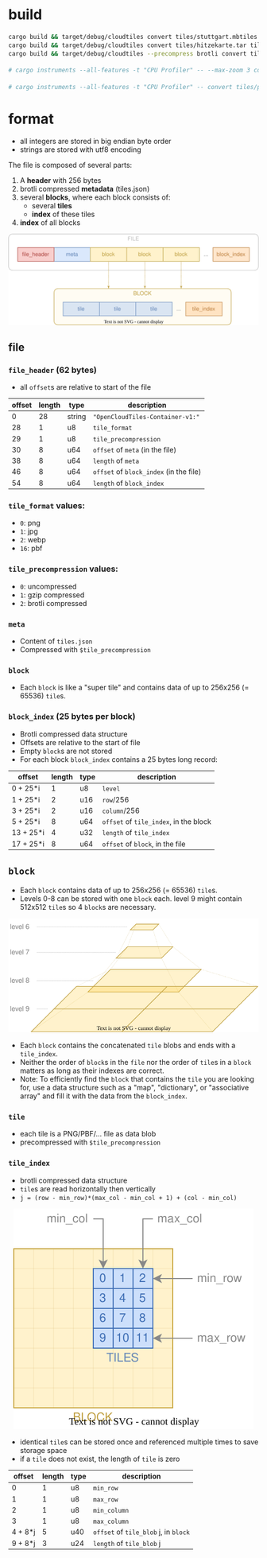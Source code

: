 
# build

```bash
cargo build && target/debug/cloudtiles convert tiles/stuttgart.mbtiles tiles/stuttgart.cloudtiles
cargo build && target/debug/cloudtiles convert tiles/hitzekarte.tar tiles/hitzekarte.cloudtiles
cargo build && target/debug/cloudtiles --precompress brotli convert tiles/philippines.mbtiles tiles/philippines.cloudtiles

# cargo instruments --all-features -t "CPU Profiler" -- --max-zoom 3 convert tiles/philippines.mbtiles tiles/philippines.cloudtiles

# cargo instruments --all-features -t "CPU Profiler" -- convert tiles/philippines.mbtiles tiles/philippines.cloudtiles
```

# format

- all integers are stored in big endian byte order
- strings are stored with utf8 encoding

The file is composed of several parts:
1. A **header** with 256 bytes
2. brotli compressed **metadata** (tiles.json)
3. several **blocks**, where each block consists of:
   - several **tiles**
   - **index** of these tiles
4. **index** of all blocks


<p align="center"><img src="docs/file_format.svg?raw=true" class="fix-dark-mode"></p>

## file

### `file_header` (62 bytes)

- all `offset`s are relative to start of the file
  
| offset | length | type   | description                             |
| ------ | ------ | ------ | --------------------------------------- |
| 0      | 28     | string | `"OpenCloudTiles-Container-v1:"`        |
| 28     | 1      | u8     | `tile_format`                           |
| 29     | 1      | u8     | `tile_precompression`                   |
| 30     | 8      | u64    | `offset` of `meta` (in the file)        |
| 38     | 8      | u64    | `length` of `meta`                      |
| 46     | 8      | u64    | `offset` of `block_index` (in the file) |
| 54     | 8      | u64    | `length` of `block_index`               |

### `tile_format` values:
  - `0`: png
  - `1`: jpg
  - `2`: webp
  - `16`: pbf

### `tile_precompression` values:
  - `0`: uncompressed
  - `1`: gzip compressed
  - `2`: brotli compressed

### `meta`

- Content of `tiles.json`
- Compressed with `$tile_precompression`

### `block`

- Each `block` is like a "super tile" and contains data of up to 256x256 (= 65536) `tile`s.

### `block_index` (25 bytes per block)

- Brotli compressed data structure
- Offsets are relative to the start of file
- Empty `block`s are not stored
- For each block `block_index` contains a 25 bytes long record:

| offset    | length | type | description                            |
| --------- | ------ | ---- | -------------------------------------- |
| 0 + 25*i  | 1      | u8   | `level`                                |
| 1 + 25*i  | 2      | u16  | `row`/256                              |
| 3 + 25*i  | 2      | u16  | `column`/256                           |
| 5 + 25*i  | 8      | u64  | `offset` of `tile_index`, in the block |
| 13 + 25*i | 4      | u32  | `length` of `tile_index`               |
| 17 + 25*i | 8      | u64  | `offset` of `block`, in the file       |

## `block`

- Each `block` contains data of up to 256x256 (= 65536) `tile`s.
- Levels 0-8 can be stored with one `block` each. level 9 might contain 512x512 `tile`s so 4 `block`s are necessary.

<p align="center"><img src="docs/level_blocks.svg?raw=true" class="fix-dark-mode"></p>

- Each `block` contains the concatenated `tile` blobs and ends with a `tile_index`.
- Neither the order of `block`s in the `file` nor the order of `tile`s in a `block` matters as long as their indexes are correct.
- Note: To efficiently find the `block` that contains the `tile` you are looking for, use a data structure such as a "map", "dictionary", or "associative array" and fill it with the data from the `block_index`.

### `tile`

- each tile is a PNG/PBF/… file as data blob
- precompressed with `$tile_precompression`

### `tile_index`

- brotli compressed data structure
- `tile`s are read horizontally then vertically
- `j = (row - min_row)*(max_col - min_col + 1) + (col - min_col)`

<p align="center"><img src="docs/block_tiles.svg?raw=true" class="fix-dark-mode"></p>

- identical `tile`s can be stored once and referenced multiple times to save storage space
- if a `tile` does not exist, the length of `tile` is zero

| offset  | length | type | description                           |
| ------- | ------ | ---- | ------------------------------------- |
| 0       | 1      | u8   | `min_row`                             |
| 1       | 1      | u8   | `max_row`                             |
| 2       | 1      | u8   | `min_column`                          |
| 3       | 1      | u8   | `max_column`                          |
| 4 + 8*j | 5      | u40  | `offset` of `tile_blob` j, in `block` |
| 9 + 8*j | 3      | u24  | `length` of `tile_blob` j             |
